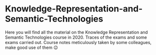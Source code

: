 # Knowledge-Representation-and-Semantic-Technologies

Here you will find all the material on the Knowledge Representation and Semantic Technologies course in 2020. Traces of the exams and some exams carried out. Course notes meticulously taken by some colleagues, make good use of them :wink:
